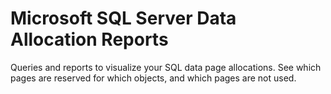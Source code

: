 # Microsoft SQL Server Data Allocation Reports

Queries and reports to visualize your SQL data page allocations. See which pages are reserved for which objects, and which pages are not used.
